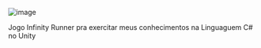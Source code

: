 ![image](https://user-images.githubusercontent.com/94570280/171212768-a633d7aa-9f3b-413d-b7f5-aab4455cacc9.png)




Jogo  Infinity Runner pra exercitar meus conhecimentos na Linguaguem C# no Unity
